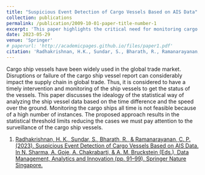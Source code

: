 ```yaml
---
title: "Suspicious Event Detection of Cargo Vessels Based on AIS Data"
collection: publications
permalink: /publication/2009-10-01-paper-title-number-1
excerpt: 'This paper highlights the critical need for monitoring cargo ship vessels to mitigate supply chain disruptions, proposing a statistical approach based on time difference and speed over the ground to set threshold limits for efficient surveillance.'
date: 2023-05-29 
venue: 'Springer'
# paperurl: 'http://academicpages.github.io/files/paper1.pdf'
citation: 'Radhakrishnan, H.K., Sundar, S., Bharath, R., Ramanarayanan, C.P. (2023). &quot; Suspicious Event Detection of Cargo Vessels Based on AIS Data  &quot;'
---
```


Cargo ship vessels have been widely used in the global trade market. Disruptions or failure of the cargo ship vessel report can considerably impact the supply chain in global trade. Thus, it is considered to have a timely intervention and monitoring of the ship vessels to get the status of the vessels. This paper discusses the idealogy of the statistical way of analyzing the ship vessel data based on the time difference and the speed over the ground. Monitoring the cargo ships all time is not feasible because of a high number of instances. The proposed approach results in the statistical threshold limits reducing the cases we must pay attention to the surveillance of the cargo ship vessels.

1. [Radhakrishnan, H. K., Sundar, S., Bharath, R., & Ramanarayanan, C. P. (2023). Suspicious Event Detection of Cargo Vessels Based on AIS Data. In N. Sharma, A. Goje, A. Chakrabarti, & A. M. Bruckstein (Eds.), Data Management, Analytics and Innovation (pp. 91–99). Springer Nature Singapore.](https://link.springer.com/chapter/10.1007/978-981-99-1414-2_8)